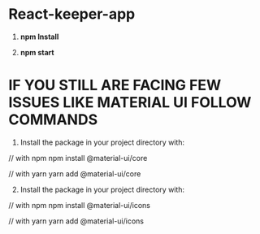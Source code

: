 # React-keeper-app

<!-- Please run this following commands for use this code -->

1. **npm Install**


<!--     (This will download all the required file for you) -->


2. **npm start**


# IF YOU STILL ARE FACING FEW ISSUES LIKE MATERIAL UI FOLLOW COMMANDS


1.  Install the package in your project directory with:

// with npm
npm install @material-ui/core

// with yarn
yarn add @material-ui/core

2. Install the package in your project directory with:

// with npm
npm install @material-ui/icons

// with yarn
yarn add @material-ui/icons
